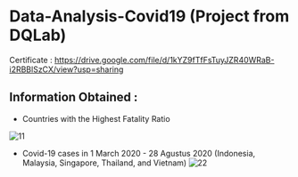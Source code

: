 # Data-Analysis-Covid19 (Project from DQLab)
Certificate : https://drive.google.com/file/d/1kYZ9fTfFsTuyJZR40WRaB-i2RBBlSzCX/view?usp=sharing


## Information Obtained :
- Countries with the Highest Fatality Ratio

![11](https://user-images.githubusercontent.com/53082147/99807687-712d6a80-2b72-11eb-97de-9c1bc41de28b.PNG)






- Covid-19 cases in 1 March 2020 - 28 Agustus 2020 (Indonesia, Malaysia, Singapore, Thailand, and Vietnam) 
![22](https://user-images.githubusercontent.com/53082147/99807813-98843780-2b72-11eb-883a-70658ef6d5fc.PNG)







